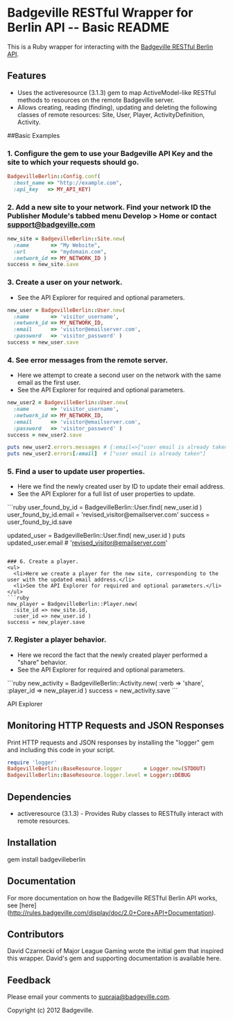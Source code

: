 # Badgeville RESTful Wrapper for Berlin API -- Basic README

This is a Ruby wrapper for interacting with the [Badgeville RESTful Berlin API](http://rules.badgeville.com/display/doc/2.0+Core+API+Documentation).


## Features
* Uses the activeresource (3.1.3) gem to map ActiveModel-like RESTful methods to resources on the remote Badgeville server.
* Allows creating, reading (finding), updating and deleting the following classes of remote resources: Site, User, Player, ActivityDefinition, Activity.

##Basic Examples

### 1. Configure the gem to use your Badgeville API Key and the site to which your requests should go.
```ruby
BadgevilleBerlin::Config.conf(
  :host_name => "http://example.com",
  :api_key   => MY_API_KEY)
```

### 2. Add a new site to your network. Find your network ID the Publisher Module's tabbed menu Develop > Home or contact <support@badgeville.com>
```ruby
new_site = BadgevilleBerlin::Site.new(
  :name       => "My Website",
  :url        => "mydomain.com",
  :network_id => MY_NETWORK_ID )
success = new_site.save
```

### 3. Create a user on your network.
<ul>
  <li>See the API Explorer for required and optional parameters.</li>
</ul>

```ruby
new_user = BadgevilleBerlin::User.new(
  :name       => 'visitor_username',
  :network_id => MY_NETWORK_ID,
  :email      => 'visitor@emailserver.com',
  :password   => 'visitor_password' )
success = new_user.save
```

### 4. See error messages from the remote server.
<ul>
  <li>Here we attempt to create a second user on the network with the same email as the first user.</li>
  <li>See the API Explorer for required and optional parameters.</li>
</ul>

```ruby
new_user2 = BadgevilleBerlin::User.new(
  :name       => 'visitor_username',
  :network_id => MY_NETWORK_ID,
  :email      => 'visitor@emailserver.com',
  :password   => 'visitor_password' )
success = new_user2.save

puts new_user2.errors.messages # {:email=>["user email is already taken"]}
puts new_user2.errors[:email]  # ["user email is already taken"]

```

### 5. Find a user to update user properties.
<ul>
  <li>Here we find the newly created user by ID to update their email address.</li>
  <li>See the API Explorer for a full list of user properties to update.</li>
</ul>
```ruby
user_found_by_id = BadgevilleBerlin::User.find( new_user.id )
user_found_by_id.email = 'revised_visitor@emailserver.com'
success = user_found_by_id.save

updated_user = BadgevilleBerlin::User.find( new_user.id )
puts updated_user.email # 'revised_visitor@emailserver.com'
```

### 6. Create a player.
<ul>
  <li>Here we create a player for the new site, corresponding to the user with the updated email address.</li>
  <li>See the API Explorer for required and optional parameters.</li>
</ul>
```ruby
new_player = BadgevilleBerlin::Player.new(
  :site_id => new_site.id,
  :user_id => new_user.id )
success = new_player.save
```

### 7. Register a player behavior.
<ul>
  <li>Here we record the fact that the newly created player performed a "share" behavior.</li>
  <li>See the API Explorer for required and optional parameters.</li>
</ul>
```ruby
new_activity = BadgevilleBerlin::Activity.new(
  :verb      => 'share',
  :player_id => new_player.id )
success = new_activity.save
```

API Explorer
## Monitoring HTTP Requests and JSON Responses
Print HTTP requests and JSON responses by installing the "logger" gem and including this code in your script.

```ruby
require 'logger'
BadgevilleBerlin::BaseResource.logger       = Logger.new(STDOUT)
BadgevilleBerlin::BaseResource.logger.level = Logger::DEBUG

```

## Dependencies
* activeresource (3.1.3) - Provides Ruby classes to RESTfully interact with remote resources.


## Installation
gem install badgevilleberlin


## Documentation
For more documentation on how the Badgeville RESTful Berlin API works, see [here] (http://rules.badgeville.com/display/doc/2.0+Core+API+Documentation).

## Contributors
David Czarnecki of Major League Gaming wrote the initial gem that inspired this wrapper. David's gem and supporting documentation is available here.

## Feedback
Please email your comments to <supraja@badgeville.com>.

Copyright (c) 2012 Badgeville.